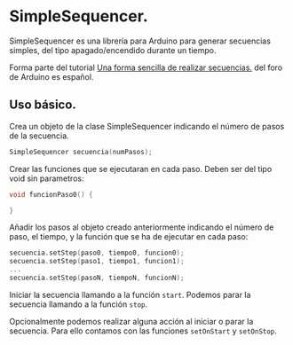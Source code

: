 # SimpleSequencer.

SimpleSequencer es una librería para Arduino para generar secuencias simples, del tipo apagado/encendido durante un tiempo.

Forma parte del tutorial [Una forma sencilla de realizar secuencias.](https://forum.arduino.cc/index.php?topic=676200.0) del foro de Arduino es español.

## Uso básico.

Crea un objeto de la clase SimpleSequencer indicando el número de pasos de la secuencia.

```c++
SimpleSequencer secuencia(numPasos);
```

Crear las funciones que se ejecutaran en cada paso. Deben ser del tipo void sin parametros:

```c++
void funcionPaso0() {

}
```

Añadir los pasos al objeto creado anteriormente indicando el número de paso, el tiempo, y la función que se ha de ejecutar en cada paso:

```c++
secuencia.setStep(paso0, tiempo0, funcion0);
secuencia.setStep(paso1, tiempo1, funcion1);
...
secuencia.setStep(pasoN, tiempoN, funcionN);
```
Iniciar la secuencia llamando a la función `start`. Podemos parar la secuencia llamando a la función `stop`.

Opcionalmente podemos realizar alguna acción al iniciar o parar la secuencia. Para ello contamos con las funciones `setOnStart` y  `setOnStop`.

